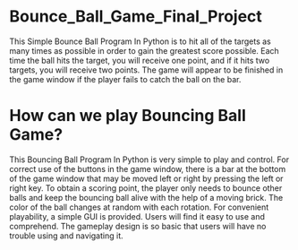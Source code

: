 # Bounce_Ball_Game_Final_Project
  This Simple Bounce Ball Program In Python is to hit all of the targets as many times as possible in order to gain the greatest score possible. Each time the ball hits the target, you will receive one point, and if it hits two targets, you will receive two points. The game will appear to be finished in the game window if the player fails to catch the ball on the bar.

# How can we play Bouncing Ball Game?

  This Bouncing Ball Program In Python is very simple to play and control. For correct use of the buttons in the game window, there is a bar at the bottom of the game window that may be moved left or right by pressing the left or right key. To obtain a scoring point, the player only needs to bounce other balls and keep the bouncing ball alive with the help of a moving brick. The color of the ball changes at random with each rotation. For convenient playability, a simple GUI is provided. Users will find it easy to use and comprehend. The gameplay design is so basic that users will have no trouble using and navigating it.
